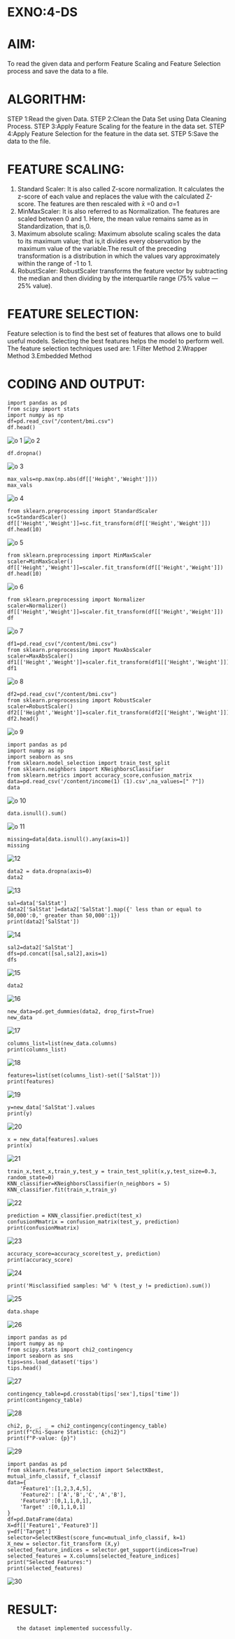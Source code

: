 # EXNO:4-DS
# AIM:
To read the given data and perform Feature Scaling and Feature Selection process and save the
data to a file.

# ALGORITHM:
STEP 1:Read the given Data.
STEP 2:Clean the Data Set using Data Cleaning Process.
STEP 3:Apply Feature Scaling for the feature in the data set.
STEP 4:Apply Feature Selection for the feature in the data set.
STEP 5:Save the data to the file.

# FEATURE SCALING:
1. Standard Scaler: It is also called Z-score normalization. It calculates the z-score of each value and replaces the value with the calculated Z-score. The features are then rescaled with x̄ =0 and σ=1
2. MinMaxScaler: It is also referred to as Normalization. The features are scaled between 0 and 1. Here, the mean value remains same as in Standardization, that is,0.
3. Maximum absolute scaling: Maximum absolute scaling scales the data to its maximum value; that is,it divides every observation by the maximum value of the variable.The result of the preceding transformation is a distribution in which the values vary approximately within the range of -1 to 1.
4. RobustScaler: RobustScaler transforms the feature vector by subtracting the median and then dividing by the interquartile range (75% value — 25% value).

# FEATURE SELECTION:
Feature selection is to find the best set of features that allows one to build useful models. Selecting the best features helps the model to perform well.
The feature selection techniques used are:
1.Filter Method
2.Wrapper Method
3.Embedded Method

# CODING AND OUTPUT:
```
import pandas as pd
from scipy import stats
import numpy as np
df=pd.read_csv("/content/bmi.csv")
df.head()
```
![o 1](https://github.com/chgeethika/EXNO-4-DS/assets/142209368/7fec46a6-ccad-49b5-ad57-4469be3ee5d7)
![o 2](https://github.com/chgeethika/EXNO-4-DS/assets/142209368/7e00759a-91ad-4da4-a1a8-1ce376081591)

```
df.dropna()
```
![o 3](https://github.com/chgeethika/EXNO-4-DS/assets/142209368/27f99045-cb94-4bc5-b273-67e61e1b7331)

```
max_vals=np.max(np.abs(df[['Height','Weight']]))
max_vals
```
![o 4](https://github.com/chgeethika/EXNO-4-DS/assets/142209368/09e44516-ab72-49d2-b095-e5516c6b585e)

```
from sklearn.preprocessing import StandardScaler
sc=StandardScaler()
df[['Height','Weight']]=sc.fit_transform(df[['Height','Weight']])
df.head(10)
```
![o 5](https://github.com/chgeethika/EXNO-4-DS/assets/142209368/8a42bb20-731a-4318-9b00-897f65c1a39b)

```
from sklearn.preprocessing import MinMaxScaler
scaler=MinMaxScaler()
df[['Height','Weight']]=scaler.fit_transform(df[['Height','Weight']])
df.head(10)
```
![o 6](https://github.com/chgeethika/EXNO-4-DS/assets/142209368/673f3e87-6236-4a80-8749-78ef59affe06)

```
from sklearn.preprocessing import Normalizer
scaler=Normalizer()
df[['Height','Weight']]=scaler.fit_transform(df[['Height','Weight']])
df
```
![o 7](https://github.com/chgeethika/EXNO-4-DS/assets/142209368/c1ea80d1-cae6-497e-8e5e-e8cf3dd85cd2)

```
df1=pd.read_csv("/content/bmi.csv")
from sklearn.preprocessing import MaxAbsScaler
scaler=MaxAbsScaler()
df1[['Height','Weight']]=scaler.fit_transform(df1[['Height','Weight']])
df1
```
![o 8](https://github.com/chgeethika/EXNO-4-DS/assets/142209368/84d1293b-ff99-4f30-bbe4-9ade58ff9995)

```
df2=pd.read_csv("/content/bmi.csv")
from sklearn.preprocessing import RobustScaler
scaler=RobustScaler()
df2[['Height','Weight']]=scaler.fit_transform(df2[['Height','Weight']])
df2.head()
```
![o 9](https://github.com/chgeethika/EXNO-4-DS/assets/142209368/901d2619-ef1e-46bb-86c4-36ffb88643f2)


```
import pandas as pd
import numpy as np
import seaborn as sns
from sklearn.model_selection import train_test_split
from sklearn.neighbors import KNeighborsClassifier
from sklearn.metrics import accuracy_score,confusion_matrix
data=pd.read_csv('/content/income(1) (1).csv',na_values=[" ?"])
data
```
![o 10](https://github.com/chgeethika/EXNO-4-DS/assets/142209368/f77e9573-50ee-4640-9b7e-d3341488313c)



```
data.isnull().sum()
```
![o 11](https://github.com/chgeethika/EXNO-4-DS/assets/142209368/3228889c-09f7-474b-87e4-58259192a413)

```
missing=data[data.isnull().any(axis=1)]
missing
```
![12](https://github.com/chgeethika/EXNO-4-DS/assets/142209368/82b67abd-0ef7-48c5-a8f4-ba44380d9dc0)

```
data2 = data.dropna(axis=0)
data2
```
![13](https://github.com/chgeethika/EXNO-4-DS/assets/142209368/bca8e2ea-7da2-49ab-9ab7-4b6f189699a4)

```
sal=data['SalStat']
data2['SalStat']=data2['SalStat'].map({' less than or equal to 50,000':0,' greater than 50,000':1})
print(data2['SalStat'])
```
![14](https://github.com/chgeethika/EXNO-4-DS/assets/142209368/df026888-8a42-4b91-93c6-121668b876b2)

```
sal2=data2['SalStat']
dfs=pd.concat([sal,sal2],axis=1)
dfs
```
![15](https://github.com/chgeethika/EXNO-4-DS/assets/142209368/abefff60-09e3-4d5f-879e-499ba56b5ff4)

```
data2
```
![16](https://github.com/chgeethika/EXNO-4-DS/assets/142209368/02f0af7a-7405-45e3-9866-c9785e9401a9)

```
new_data=pd.get_dummies(data2, drop_first=True)
new_data
```
![17](https://github.com/chgeethika/EXNO-4-DS/assets/142209368/29ce027d-a91a-4500-8264-95883e9fdcb5)

```
columns_list=list(new_data.columns)
print(columns_list)
```
![18](https://github.com/chgeethika/EXNO-4-DS/assets/142209368/867a9e38-42aa-4512-918b-a492af2586c8)

```
features=list(set(columns_list)-set(['SalStat']))
print(features)
```
![19](https://github.com/chgeethika/EXNO-4-DS/assets/142209368/e6eabe48-b831-4516-a1dc-e7a2fdbe235c)

```
y=new_data['SalStat'].values
print(y)
```
![20](https://github.com/chgeethika/EXNO-4-DS/assets/142209368/729a84b6-6dba-4a3b-8550-426237358e97)

```
x = new_data[features].values
print(x)
```
![21](https://github.com/chgeethika/EXNO-4-DS/assets/142209368/1219e14d-17a6-405c-aa20-3acdb114f365)

```
train_x,test_x,train_y,test_y = train_test_split(x,y,test_size=0.3, random_state=0)
KNN_classifier=KNeighborsClassifier(n_neighbors = 5)
KNN_classifier.fit(train_x,train_y)
```
![22](https://github.com/chgeethika/EXNO-4-DS/assets/142209368/bbdc10b4-11d2-4c73-998c-442c0f350aaf)

```
prediction = KNN_classifier.predict(test_x)
confusionMmatrix = confusion_matrix(test_y, prediction)
print(confusionMmatrix)
```
![23](https://github.com/chgeethika/EXNO-4-DS/assets/142209368/5269a749-8f7f-4a50-8463-afb5b56a9c1c)

```
accuracy_score=accuracy_score(test_y, prediction)
print(accuracy_score)
```
![24](https://github.com/chgeethika/EXNO-4-DS/assets/142209368/fdfac49a-b648-40d4-ba63-eaba6fc883ba)

```
print('Misclassified samples: %d' % (test_y != prediction).sum())
```
![25](https://github.com/chgeethika/EXNO-4-DS/assets/142209368/978455cf-7630-4773-88e9-5884a90afac5)

```
data.shape
```
![26](https://github.com/chgeethika/EXNO-4-DS/assets/142209368/5f9a5548-37d4-4ce8-83db-6b865b2f677f)

```
import pandas as pd
import numpy as np
from scipy.stats import chi2_contingency
import seaborn as sns
tips=sns.load_dataset('tips')
tips.head()
```
![27](https://github.com/chgeethika/EXNO-4-DS/assets/142209368/e5cca7f3-0999-4509-8497-593589bad1d6)

```
contingency_table=pd.crosstab(tips['sex'],tips['time'])
print(contingency_table)
```
![28](https://github.com/chgeethika/EXNO-4-DS/assets/142209368/b5a8286a-eed7-4fa7-81db-e8ce72a5e7b7)

```
chi2, p, _, _ = chi2_contingency(contingency_table)
print(f"Chi-Square Statistic: {chi2}")
print(f"P-value: {p}")
```
![29](https://github.com/chgeethika/EXNO-4-DS/assets/142209368/4d67bf80-859a-43a9-be68-71903f1a93d6)

```
import pandas as pd
from sklearn.feature_selection import SelectKBest, mutual_info_classif, f_classif
data={
    'Feature1':[1,2,3,4,5],
    'Feature2': ['A','B','C','A','B'],
    'Feature3':[0,1,1,0,1],
    'Target' :[0,1,1,0,1]
}
df=pd.DataFrame(data)
X=df[['Feature1','Feature3']]
y=df['Target']
selector=SelectKBest(score_func=mutual_info_classif, k=1)
X_new = selector.fit_transform (X,y)
selected_feature_indices = selector.get_support(indices=True)
selected_features = X.columns[selected_feature_indices]
print("Selected Features:")
print(selected_features)
```
![30](https://github.com/chgeethika/EXNO-4-DS/assets/142209368/d26a4b7f-da08-4be4-99ab-963dbbe3a0bf)



















# RESULT:
       the dataset implemented successfully.
